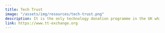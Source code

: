 ```yaml
---
title: Tech Trust
image: "/assets/img/resources/tech-trust.png"
description: It is the only technology donation programme in the UK which can help your charity save money, raise more funds and give you access to major technology companies' donation programmes, 
link: https://www.tt-exchange.org
---
```

